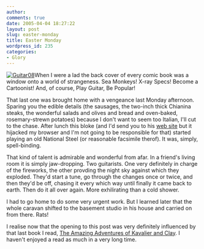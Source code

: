 ```yaml
---
author:
comments: true
date: 2005-04-04 18:27:22
layout: post
slug: easter-monday
title: Easter Monday
wordpress_id: 235
categories:
- Glory
---
```


[![Guitar08](http://photos4.flickr.com/8000237_31705d4848_m.jpg)](http://www.flickr.com/photos/73529121@N00/sets/209883/show/)When I were a lad the back cover of every comic book was a window onto a world of strangeness. Sea Monkeys! X-ray Specs! Become a Cartoonist! And, of course, Play Guitar, Be Popular!

That last one was brought home with a vengeance last Monday afternoon. Sparing you the edible details (the sausages, the two-inch thick Chianina steaks, the wonderful salads and olives and bread and oven-baked, rosemary-strewn potatoes) because I don't want to seem too Italian, I'll cut to the chase. After lunch this bloke (and I'd send you to his [web site](http://www.google.com/search?hl=en&c2coff=1&client=safari&rls=en-us&q=alex+britti&spell=1) but it hijacked my browser and I'm not going to be responsible for that) started playing an old National Steel (or reasonable facsimile therof). It was, simply, spell-binding.

That kind of talent is admirable and wonderful from afar. In a friend's living room it is simply jaw-dropping. Two guitarists. One very definitely in charge of the fireworks, the other provding the night sky against which they exploded. They'd start a tune, go through the changes once or twice, and then they'd be off, chasing it every which way until finally it came back to earth. Then do it all over again. More exhilirating than a cold shower.

I had to go home to do some very urgent work. But I learned later that the whole caravan shifted to the basement studio in his house and carried on from there. Rats!

I realise now that the opening to this post was very definitely influenced by that last book I read, [The Amazing Adventures of Kavalier and Clay](http://www.amazon.com/exec/obidos/ASIN/0312282990/qid=1112646602/sr=2-1/ref=pd_bbs_b_2_1/002-5008135-4931229). I haven't enjoyed a read as much in a very long time.

